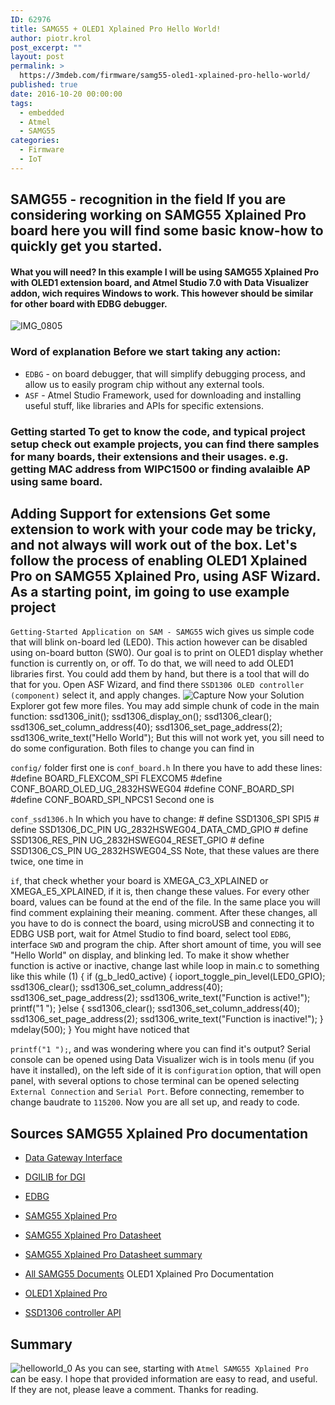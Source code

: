 ```yaml
---
ID: 62976
title: SAMG55 + OLED1 Xplained Pro Hello World!
author: piotr.krol
post_excerpt: ""
layout: post
permalink: >
  https://3mdeb.com/firmware/samg55-oled1-xplained-pro-hello-world/
published: true
date: 2016-10-20 00:00:00
tags:
  - embedded
  - Atmel
  - SAMG55
categories:
  - Firmware
  - IoT
---
```

## SAMG55 - recognition in the field If you are considering working on SAMG55 Xplained Pro board here you will find some basic know-how to quickly get you started. 

#### What you will need? In this example I will be using SAMG55 Xplained Pro with OLED1 extension board, and Atmel Studio 7.0 with Data Visualizer addon, wich requires Windows to work. This however should be similar for other board with EDBG debugger. 

![IMG_0805][1] 
### Word of explanation Before we start taking any action: 

*   `EDBG` - on board debugger, that will simplify debugging process, and allow us to easily program chip without any external tools.
*   `ASF` - Atmel Studio Framework, used for downloading and installing useful stuff, like libraries and APIs for specific extensions.

### Getting started To get to know the code, and typical project setup check out example projects, you can find there samples for many boards, their extensions and their usages. e.g. getting MAC address from WIPC1500 or finding avalaible AP using same board. 

## Adding Support for extensions Get some extension to work with your code may be tricky, and not always will work out of the box. Let's follow the process of enabling OLED1 Xplained Pro on SAMG55 Xplained Pro, using ASF Wizard. As a starting point, im going to use example project 

`Getting-Started Application on SAM - SAMG55` wich gives us simple code that will blink on-board led (LED0). This action however can be disabled using on-board button (SW0). Our goal is to print on OLED1 display whether function is currently on, or off. To do that, we will need to add OLED1 libraries first. You could add them by hand, but there is a tool that will do that for you. Open ASF Wizard, and find there `SSD1306 OLED controller (component)` select it, and apply changes. ![Capture][2] Now your Solution Explorer got few more files. You may add simple chunk of code in the main function: 
    ssd1306_init();
    ssd1306_display_on();
    ssd1306_clear();
    ssd1306_set_column_address(40);
    ssd1306_set_page_address(2);
    ssd1306_write_text("Hello World");
     But this will not work yet, you sill need to do some configuration. Both files to change you can find in 

`config/` folder first one is `conf_board.h` In there you have to add these lines: 
    #define BOARD_FLEXCOM_SPI FLEXCOM5
    #define CONF_BOARD_OLED_UG_2832HSWEG04
    #define CONF_BOARD_SPI
    #define CONF_BOARD_SPI_NPCS1
     Second one is 

`conf_ssd1306.h` In which you have to change: 
    # define SSD1306_SPI SPI5
    # define SSD1306_DC_PIN UG_2832HSWEG04_DATA_CMD_GPIO
    # define SSD1306_RES_PIN UG_2832HSWEG04_RESET_GPIO
    # define SSD1306_CS_PIN UG_2832HSWEG04_SS
     Note, that these values are there twice, one time in 

`if`, that check whether your board is XMEGA_C3_XPLAINED or XMEGA_E5_XPLAINED, if it is, then change these values. For every other board, values can be found at the end of the file. In the same place you will find comment explaining their meaning. comment. After these changes, all you have to do is connect the board, using microUSB and connecting it to EDBG USB port, wait for Atmel Studio to find board, select tool `EDBG`, interface `SWD` and program the chip. After short amount of time, you will see "Hello World" on display, and blinking led. To make it show whether function is active or inactive, change last while loop in main.c to something like this 
    while (1) {
        if (g_b_led0_active) {
            ioport_toggle_pin_level(LED0_GPIO);
            ssd1306_clear();
            ssd1306_set_column_address(40);
            ssd1306_set_page_address(2);
            ssd1306_write_text("Function is active!");
            printf("1 ");
        }else {
            ssd1306_clear();
            ssd1306_set_column_address(40);
            ssd1306_set_page_address(2);
            ssd1306_write_text("Function is inactive!");
        }
        mdelay(500);
    }
     You might have noticed that 

`printf("1 ");`, and was wondering where you can find it's output? Serial console can be opened using Data Visualizer wich is in tools menu (if you have it installed), on the left side of it is `configuration` option, that will open panel, with several options to chose terminal can be opened selecting `External Connection` and `Serial Port`. Before connecting, remember to change baudrate to `115200`. Now you are all set up, and ready to code. 
## Sources SAMG55 Xplained Pro documentation 

*   [Data Gateway Interface][3]
*   [DGILIB for DGI][4]
*   [EDBG][5]
*   [SAMG55 Xplained Pro][6]
*   [SAMG55 Xplained Pro Datasheet][7]
*   [SAMG55 Xplained Pro Datasheet summary][8]
*   [All SAMG55 Documents][9] OLED1 Xplained Pro Documentation 

*   [OLED1 Xplained Pro][10]
*   [SSD1306 controller API][11]

## Summary

![helloworld_0][12] As you can see, starting with `Atmel SAMG55 Xplained Pro` can be easy. I hope that provided information are easy to read, and useful. If they are not, please leave a comment. Thanks for reading.

 [1]: https://3mdeb.com/wp-content/uploads/2017/07/IMG_0805.jpg
 [2]: https://3mdeb.com/wp-content/uploads/2017/07/Capture.png
 [3]: http://www.atmel.com/Images/Atmel-32223-Data-Gateway-Interface_UserGuide.pdf
 [4]: http://www.atmel.com/Images/Atmel-42771-DGILib_UserGuide.pdf
 [5]: http://www.atmel.com/Images/Atmel-42096-Microcontrollers-Embedded-Debugger_User-Guide.pdf
 [6]: http://www.atmel.com/Images/Atmel-42389-SAM-G55-Xplained-Pro_User-Guide.pdf
 [7]: http://www.atmel.com/Images/Atmel-11289-32-bit-Cortex-M4-Microcontroller-SAM-G55_Datasheet.pdf
 [8]: http://www.atmel.com/Images/Atmel-11289-32-bit-Cortex-M4-Microcontroller-SAM-G55_Summary-Datasheet.pdf
 [9]: http://www.atmel.com/devices/ATSAMG55.aspx?tab=documents
 [10]: http://www.atmel.com/Images/Atmel-42077-OLED1-Xplained-Pro_User-Guide.pdf
 [11]: http://asf.atmel.com/docs/latest/samg/html/group__ssd1306__oled__controller__group.html
 [12]: https://3mdeb.com/wp-content/uploads/2017/07/helloworld_0.jpg